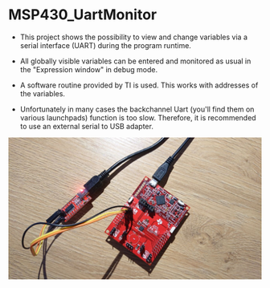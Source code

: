 # MSP430_UartMonitor

* This project shows the possibility to view and change variables via a serial
interface (UART) during the program runtime. 
* All globally visible variables can be entered and monitored as usual in the "Expression window" in debug mode.
* A software routine provided by TI is used. This works with addresses of the variables.

* Unfortunately in many cases the backchannel Uart (you'll find them on various launchpads) function is too slow. Therefore, it is recommended to use an external serial to USB adapter.

![Alternativtext](https://github.com/ben5en/MSP430_UartMonitor/blob/master/MSP430FR2433_UartMonitor.jpg "Hardware")
